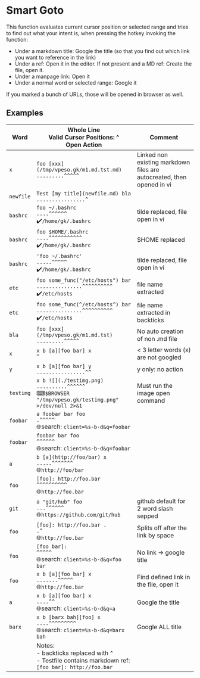 # Smart Goto

This function evaluates current cursor position or selected range and tries to find out
what your intent is, when pressing the hotkey invoking the function:

- Under a markdown title: Google the title (so that you find out which link you want to
  reference in the link)
- Under a ref: Open it in the editor. If not present and a MD ref: Create the file, open
  it.
- Under a manpage link: Open it
- Under a normal word or selected range: Google it

If you marked a bunch of URLs, those will be opened in browser as well.

## Examples

<!-- inserted by running smart_goto.py -->
<!--@examples-->


|Word|Whole Line<BR>Valid Cursor Positions: ^<br>Open Action|Comment|
|-  |-           | - |
|`x`|`foo [xxx](/tmp/vpeso.gk/m1.md.tst.md)` <br> `.........^^^^^` <br>  |Linked non existing markdown files are autocreated, then opened in vi| 
|`newfile`|`Test [my title](newfile.md) bla` <br> `................^` <br>  | 
|`bashrc`|`foo ~/.bashrc` <br> `....^^^^^^` <br> ✔️`/home/gk/.bashrc`|tilde replaced, file open in vi| 
|`bashrc`|`foo $HOME/.bashrc` <br> `....^^^^^^^^^^^` <br> ✔️`/home/gk/.bashrc`|$HOME replaced| 
|`bashrc`|`'foo ~/.bashrc'` <br> `.....^^^^^` <br> ✔️`/home/gk/.bashrc`|tilde replaced, file open in vi| 
|`etc`|`foo some_func("/etc/hosts") bar` <br> `...............^^^^^^^^^^` <br> ✔️`/etc/hosts`|file name extracted| 
|`etc`|`foo some_func(^/etc/hosts^) bar` <br> `...............^^^^^^^^^^` <br> ✔️`/etc/hosts`|file name extracted in backticks| 
|`bla`|`foo [xxx](/tmp/vpeso.gk/m1.md.tst)` <br> `.........^^^^^` <br>  |No auto creation of non .md file| 
|`x`|`x b [a][foo bar] x` <br> `^` <br>  |< 3 letter words (x) are not googled| 
|`y`|`x b [a][foo bar] y` <br> `................^^` <br>  |y only: no action| 
|`testimg`|`x b ![](./testimg.png)` <br> `..........^^^^^^` <br> ⌨`$BROWSER "/tmp/vpeso.gk/testimg.png" >/dev/null 2>&1`|Must run the image open command| 
|`foobar`|`a foobar bar foo` <br> `.^^^^^` <br> 🌐search: `client=%s-b-d&q=foobar`| 
|`foobar`|`foobar bar foo` <br> `^^^^^^` <br> 🌐search: `client=%s-b-d&q=foobar`| 
|`a`|`b [a](http://foo/bar) x` <br> `.....^^^^^^^` <br> 🌐`http://foo/bar`| 
|`foo`|`[foo]: http://foo.bar` <br> `^^^^^^^^^^` <br> 🌐`http://foo.bar`| 
|`git`|`a "git/hub" foo` <br> `...^^^^^^` <br> 🌐`https://github.com/git/hub`|github default for 2 word slash sepped| 
|`foo`|`[foo]: http://foo.bar .` <br> `.^` <br> 🌐`http://foo.bar`|Splits off after the link by space| 
|`foo`|`[foo bar]: ` <br> `^^^^^` <br> 🌐search: `client=%s-b-d&q=foo bar`|No link -> google title| 
|`foo`|`x b [a][foo bar] x` <br> `.......^^^^^` <br> 🌐`http://foo.bar`|Find defined link in the file, open it| 
|`a`|`x b [a][foo bar] x` <br> `....^^` <br> 🌐search: `client=%s-b-d&q=a`|Google the title| 
|`barx`|`x b [barx bah][foo] x` <br> `....^^^^^^^^^` <br> 🌐search: `client=%s-b-d&q=barx bah`|Google ALL title| 
||Notes: <br> - backticks replaced with `^` <br> - Testfile contains markdown ref:<br>   `[foo bar]: http://foo.bar`|

<!--@examples-->
